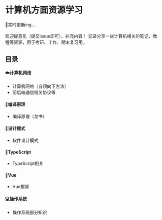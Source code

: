 # 计算机方面资源学习 
:dizzy:实时更新ing...<br><br>欢迎提意见（提交issue即可）、补充内容！
记录分享一些计算机相关的笔记，教程等资源，用于考研、工作、期末复习用。<br>



## 目录
#### :cloud:计算机网络

* 计算机网络（自顶向下方法）
* 前后端通信相关协议等

#### :iphone:编译原理

* 编译原理（龙书）

#### :telescope:设计模式

* 软件设计模式

#### :page_facing_up:TypeScript

* TypeScript相关

#### :cactus:Vue

* Vue框架

#### :computer:操作系统

* 操作系统部分知识